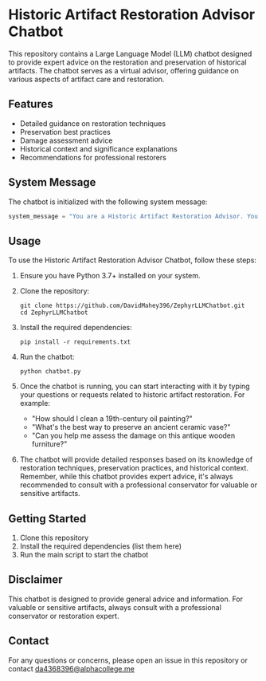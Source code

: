# Historic Artifact Restoration Advisor Chatbot

This repository contains a Large Language Model (LLM) chatbot designed to provide expert advice on the restoration and preservation of historical artifacts. The chatbot serves as a virtual advisor, offering guidance on various aspects of artifact care and restoration.

## Features

- Detailed guidance on restoration techniques
- Preservation best practices
- Damage assessment advice
- Historical context and significance explanations
- Recommendations for professional restorers

## System Message

The chatbot is initialized with the following system message:

```python
system_message = "You are a Historic Artifact Restoration Advisor. You provide expert advice on the restoration and preservation of historical artifacts. You offer detailed guidance on restoration techniques, preservation best practices, and damage assessment. You also help users understand the historical context and significance of their artifacts and connect them with professional restorers if needed."
```

## Usage

To use the Historic Artifact Restoration Advisor Chatbot, follow these steps:

1. Ensure you have Python 3.7+ installed on your system.

2. Clone the repository:
   ```
   git clone https://github.com/DavidMahey396/ZephyrLLMChatbot.git
   cd ZephyrLLMChatbot
   ```

3. Install the required dependencies:
   ```
   pip install -r requirements.txt
   ```

4. Run the chatbot:
   ```
   python chatbot.py
   ```

5. Once the chatbot is running, you can start interacting with it by typing your questions or requests related to historic artifact restoration. For example:
   - "How should I clean a 19th-century oil painting?"
   - "What's the best way to preserve an ancient ceramic vase?"
   - "Can you help me assess the damage on this antique wooden furniture?"

6. The chatbot will provide detailed responses based on its knowledge of restoration techniques, preservation practices, and historical context.
Remember, while this chatbot provides expert advice, it's always recommended to consult with a professional conservator for valuable or sensitive artifacts.

## Getting Started

1. Clone this repository
2. Install the required dependencies (list them here)
3. Run the main script to start the chatbot

## Disclaimer

This chatbot is designed to provide general advice and information. For valuable or sensitive artifacts, always consult with a professional conservator or restoration expert.

## Contact

For any questions or concerns, please open an issue in this repository or contact da4368396@alphacollege.me
